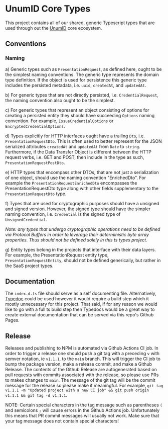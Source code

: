 # UnumID Core Types

This project contains all of our shared, generic Typescript types that are used through out the [UnumID](https://https://docs.unum.id/) core ecosystem. 

## Conventions

### Naming

a) Generic types such as `PresentationRequest`, as defined here, ought to be the simplest naming conventions. The generic type represents the domain type definition. If the object is used for persistence this generic type includes the persisted metadata, i.e. `uuid`, `createdAt`, and `updatedAt`. 

b) For generic types that are not directly persisted, i.e. `CredentialRequest`, the naming convention also ought to be the simplest.

c) For generic types that represent an object consisting of options for creating a persisted entity they should have succeeding `Options` naming convention. For example, `IssueCredentialOptions` or `EncryptedCredentialOptions`.

d) Types explicitly for HTTP interfaces ought have a trailing `Dto`, i.e. `PresentationRequestDto`. This is often used to better represent for the JSON serialized attributes `createdAt` and `updatedAt` from `Date` to `string`. Furthermore, if the Data Transfer Object is different between the HTTP request verbs, i.e. GET and POST, then include in the type as such, `PresentationRequestPostDto`.

e) HTTP types that encompass other DTOs, that are not just a serialization of one object, should use the naming convention "EnrichedDto". For example the `PresentationRequestEnrichedDto` encompasses the PresentationRequestDto type along with other fields supplementary to the `PresentationRequestDto` type.

f) Types that are used for cryptographic purposes should have a unsigned and signed version. However, the signed type should have the simpler naming convention, i.e. `Credential` is the signed type of `UnsignedCredential`. 

_Note: any types that undergo cryptographic operations need to be defined via Protocol Buffers in order to leverage their deterministic byte array properties. Thus should not be defined solely in this ts types project._

g) Entity types belong in the projects that interface with their data layers. For example, the PresentationRequest entity type, `PresentationRequestEntity`, should not be defined generically, but rather in the SaaS project types.

## Documentation
The `index.d.ts` file should serve as a self documenting file. Alternatively, [Typedoc](https://typedoc.org/) could be used however it would require a build step which it mostly unnecessary for this project. That said, if for any reason we would like to go with a full ts build step then Typedocs would be a great way to create external documentation that can be served via this repo's Github Pages.

## Release
Releases and publishing to NPM is automated via Github Actions CI job. In order to trigger a release one should push a git tag with a preceding `v` with semver notation, ie `v1.1.1`, to the `main` branch. This will trigger the CI job to bump the package version, make a release commit, and make a Github Release. The contents of the Github Release are autogenerated based on pull requests with commits associated with the release, so please use PRs to makes changes to `main`. The message of the git tag will be the commit message for the release so please make it meaningful. For example, `git tag v1.1.1 -m "Updated project with a new CI job" && git push origin v1.1.1 && git tag -d v1.1.1`.

NOTE: Certain special characters in the tag message such as parentheses `(` and semicolons `;`  will cause errors in the Github Actions job. Unfortunately this means that PR commit messages will usually not work. Make sure that your tag message does not contain special characters!
